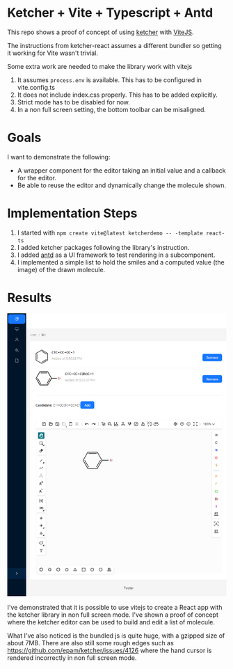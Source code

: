 # Ketcher + Vite + Typescript + Antd

This repo shows a proof of concept of using [ketcher](https://github.com/epam/ketcher) with [ViteJS](https://vitejs.dev).

The instructions from ketcher-react assumes a different bundler so getting it working for Vite wasn't trivial.

Some extra work are needed to make the library work with vitejs

1. It assumes `process.env` is available. This has to be configured in vite.config.ts
2. It does not include index.css properly. This has to be added explicitly. 
3. Strict mode has to be disabled for now.
4. In a non full screen setting, the bottom toolbar can be misaligned.

# Goals

I want to demonstrate the following:

* A wrapper component for the editor taking an initial value and a callback for the editor.
* Be able to reuse the editor and dynamically change the molecule shown.


# Implementation Steps

1. I started with `npm create vite@latest ketcherdemo -- -template react-ts`
2. I added ketcher packages following the library's instruction.
3. I added [antd](https://ant.design) as a UI framework to test rendering in a subcomponent.
4. I implemented a simple list to hold the smiles and a computed value (the image) of the drawn molecule.

# Results

![POC](./poc.png)

I've demonstrated that it is possible to use vitejs to create a React app with the ketcher library in non full screen mode.
I've shown a proof of concept where the ketcher editor can be used to build and edit a list of molecule.

What I've also noticed is the bundled js is quite huge, with a gzipped size of about 7MB. 
There are also still some rough edges such as https://github.com/epam/ketcher/issues/4126 where the hand cursor is rendered incorrectly in non full screen mode.